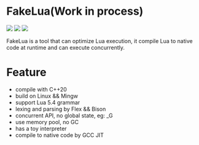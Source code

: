 # FakeLua(Work in process)
[<img src="https://img.shields.io/github/license/esrrhs/fakelua">](https://github.com/esrrhs/fakelua)
[<img src="https://img.shields.io/github/languages/top/esrrhs/fakelua">](https://github.com/esrrhs/fakelua)
[<img src="https://img.shields.io/github/actions/workflow/status/esrrhs/fakelua/cmake.yml?branch=master">](https://github.com/esrrhs/fakelua/actions)

FakeLua is a tool that can optimize Lua execution, it compile Lua to native code at runtime and can execute concurrently.

# Feature
* compile with C++20
* build on Linux && Mingw
* support Lua 5.4 grammar
* lexing and parsing by Flex && Bison
* concurrent API, no global state, eg: _G
* use memory pool, no GC
* has a toy interpreter
* compile to native code by GCC JIT
